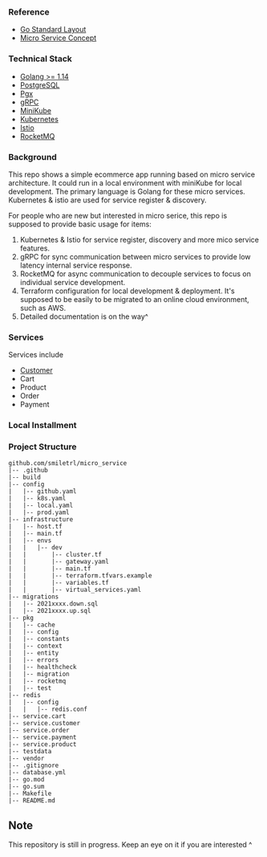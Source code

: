 ### Reference
- [Go Standard Layout](https://github.com/golang-standards/project-layout)
- [Micro Service Concept](https://docs.microsoft.com/en-us/azure/service-fabric/service-fabric-overview-microservices)

### Technical Stack
- [Golang >= 1.14](https://golang.org/)
- [PostgreSQL](https://www.postgresql.org/)
- [Pgx](https://github.com/JackC/pgx)
- [gRPC](https://github.com/grpc/grpc-go)
- [MiniKube](https://minikube.sigs.k8s.io/docs/start/)
- [Kubernetes](https://kubernetes.io/)
- [Istio](https://istio.io/)
- [RocketMQ](https://rocketmq.apache.org/)

### Background
This repo shows a simple ecommerce app running based on micro service architecture. It could run in a local environment with miniKube for local development. The primary language is Golang for these micro services. Kubernetes & istio are used for service register & discovery.

For people who are new but interested in micro serice, this repo is supposed to provide basic usage for items:

1. Kubernetes & Istio for service register, discovery and more mico service features.
2. gRPC for sync communication between micro services to provide low latency internal service response.
3. RocketMQ for async communication to decouple services to focus on individual service development.
4. Terraform configuration for local development & deployment. It's supposed to be easily to be migrated to an online cloud environment, such as AWS.
5. Detailed documentation is on the way^

### Services
Services include

- [Customer]()
- Cart
- Product
- Order
- Payment

### Local Installment

### Project Structure

```
github.com/smiletrl/micro_service
|-- .github
|-- build
|-- config
|   |-- github.yaml
|   |-- k8s.yaml
|   |-- local.yaml
|   |-- prod.yaml
|-- infrastructure
|   |-- host.tf
|   |-- main.tf
|   |-- envs
|   |   |-- dev
|   |       |-- cluster.tf
|   |       |-- gateway.yaml
|   |       |-- main.tf
|   |       |-- terraform.tfvars.example
|   |       |-- variables.tf
|   |       |-- virtual_services.yaml
|-- migrations
|   |-- 2021xxxx.down.sql
|   |-- 2021xxxx.up.sql
|-- pkg
|   |-- cache
|   |-- config
|   |-- constants
|   |-- context
|   |-- entity
|   |-- errors
|   |-- healthcheck
|   |-- migration
|   |-- rocketmq
|   |-- test
|-- redis
|   |-- config
|   |   |-- redis.conf
|-- service.cart
|-- service.customer
|-- service.order
|-- service.payment
|-- service.product
|-- testdata
|-- vendor
|-- .gitignore
|-- database.yml
|-- go.mod
|-- go.sum
|-- Makefile
|-- README.md
```

## Note

This repository is still in progress. Keep an eye on it if you are interested ^
